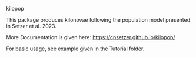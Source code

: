 kilopop

This package produces kilonovae following the population model presented in Setzer et al. 2023.

More Documentation is given here: https://cnsetzer.github.io/kilopop/

For basic usage, see example given in the Tutorial folder.
